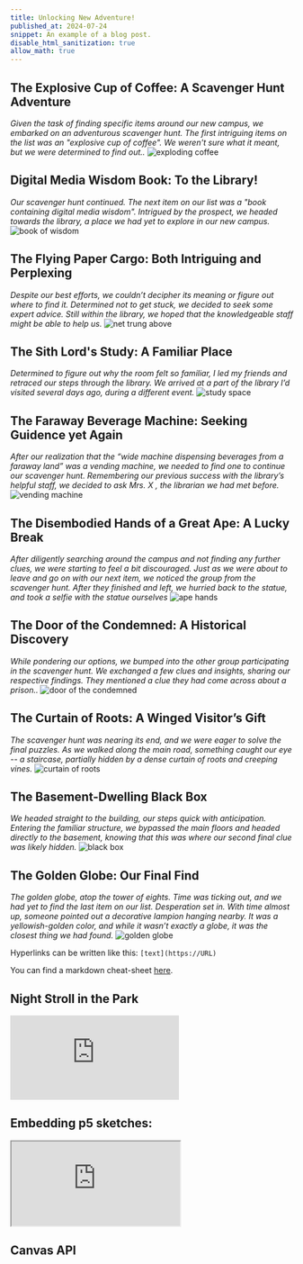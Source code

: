 ```yaml
---
title: Unlocking New Adventure!
published_at: 2024-07-24
snippet: An example of a blog post.
disable_html_sanitization: true
allow_math: true
---
```



## The Explosive Cup of Coffee: A Scavenger Hunt Adventure
*Given the task of finding specific items around our new campus, we embarked on an adventurous scavenger hunt. The first intriguing items on the list was an "explosive cup of coffee". We weren't sure what it meant, but we were determined to find out..*
![exploding coffee](coffee.jpeg)

## Digital Media Wisdom Book: To the Library!
*Our scavenger hunt continued. The next item on our list was a "book containing digital media wisdom". Intrigued by the prospect, we headed towards the library, a place we had yet to explore in our new campus.*
![book of wisdom](book.jpeg)

## The Flying Paper Cargo: Both Intriguing and Perplexing
*Despite our best efforts, we couldn’t decipher its meaning or figure out where to find it. Determined not to get stuck, we decided to seek some expert advice. Still within the library, we hoped that the knowledgeable staff might be able to help us.*
![net trung above](net.jpeg)

## The Sith Lord's Study: A Familiar Place
*Determined to figure out why the room felt so familiar, I led my friends and retraced our steps through the library. We arrived at a part of the library I’d visited several days ago, during a different event.*
![study space](study.jpeg)

## The Faraway Beverage Machine: Seeking Guidence yet Again
*After our realization that the “wide machine dispensing beverages from a faraway land” was a vending machine, we needed to find one to continue our scavenger hunt. Remembering our previous success with the library’s helpful staff, we decided to ask Mrs. X , the librarian we had met before.*
![vending machine](machine.jpeg)

## The Disembodied Hands of a Great Ape: A Lucky Break
*After diligently searching around the campus and not finding any further clues, we were starting to feel a bit discouraged. Just as we were about to leave and go on with our next item, we noticed the group from the scavenger hunt. After they finished and left, we hurried back to the statue, and took a selfie with the statue ourselves*
![ape hands](ape.jpeg)

## The Door of the Condemned: A Historical Discovery
*While pondering our options, we bumped into the other group participating in the scavenger hunt. We exchanged a few clues and insights, sharing our respective findings. They mentioned a clue they had come across about a prison..*
![door of the condemned](door.jpeg)

## The Curtain of Roots: A Winged Visitor’s Gift
*The scavenger hunt was nearing its end, and we were eager to solve the final puzzles. As we walked along the main road, something caught our eye -- a staircase, partially hidden by a dense curtain of roots and creeping vines.*
![curtain of roots](roots.jpeg)

## The Basement-Dwelling Black Box
*We headed straight to the building, our steps quick with anticipation. Entering the familiar structure, we bypassed the main floors and headed directly to the basement, knowing that this was where our second final clue was likely hidden.*
![black box](box.jpeg)

## The Golden Globe: Our Final Find
*The golden globe, atop the tower of eights. Time was ticking out, and we had yet to find the last item on our list. Desperation set in. With time almost up, someone pointed out a decorative lampion hanging nearby. It was a yellowish-golden color, and while it wasn’t exactly a globe, it was the closest thing we had found.*
![golden globe](globe.jpeg)



Hyperlinks can be written like this: `[text](https://URL)`

You can find a markdown cheat-sheet [here](https://www.markdownguide.org/cheat-sheet/).

## Night Stroll in the Park

<iframe id="late_night_stroll" src="https://www.youtube.com/watch?v=1QqKl5ybR-A" title="YouTube video player" frameborder="0" allow="accelerometer; autoplay; clipboard-write; encrypted-media; gyroscope; picture-in-picture; web-share" referrerpolicy="strict-origin-when-cross-origin" allowfullscreen></iframe>

<script type="module">

    console.log (`hello world! 🚀`)

    const iframe  = document.getElementById (`late_night_stroll`)
    iframe.width  = iframe.parentNode.scrollWidth
    iframe.height = iframe.width * 9 / 16

</script>

## Embedding p5 sketches:

<iframe id="falling_falling" src="https://editor.p5js.org/capogreco/full/Fkg05m7aA"></iframe>

<script type="module">

    const iframe  = document.getElementById (`falling_falling`)
    iframe.width  = iframe.parentNode.scrollWidth
    iframe.height = iframe.width * 9 / 16 + 42

</script>

## Canvas API

<canvas id="canvas_example"></canvas>

<script type="module">
    const cnv = document.getElementById (`canvas_example`)
    cnv.width = cnv.parentNode.scrollWidth
    cnv.height = cnv.width * 9 / 16

    const ctx = cnv.getContext (`2d`)
    const pos = {
        x: -100,
        y: cnv.height / 2 - 50
    }
    
    function draw_frame () {
        ctx.fillStyle = `turquoise`
        ctx.fillRect (0, 0, cnv.width, cnv.height)

        ctx.fillStyle = `hotpink`
        ctx.fillRect (pos.x, pos.y, 100, 100)

        pos.x += 2

        if (pos.x > cnv.width) {
            pos.x = -100
        }

        requestAnimationFrame (draw_frame)
    }

    draw_frame ()
</script>


